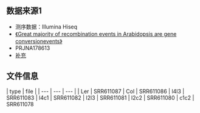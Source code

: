 

## 数据来源1
+ 测序数据：Illumina Hiseq
+ [《Great majority of recombination events in Arabidopsis are gene conversionevents》](http://www.pnas.org/content/109/51/20992)
+ PRJNA178613
+ [补充](http://www.pnas.org/highwire/filestream/611045/field_highwire_adjunct_files/0/sapp.pdf)

## 文件信息
| type | file |
| --- | --- | --- |
| Ler | SRR611087 
| Col | SRR611086 
| l4l3 | SRR611083 
| l4c1 | SRR611082 
| l2l3 | SRR611081 
| l2c2 | SRR611080 
| c1c2 | SRR611078
